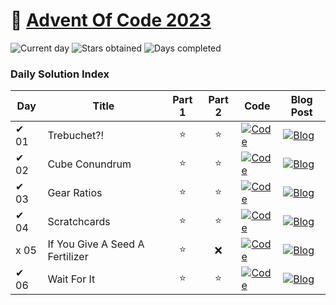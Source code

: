 # 🎄 [Advent Of Code 2023](https://adventofcode.com/2023)

![Current day](https://img.shields.io/badge/Day-6-blue)
![Stars obtained](https://img.shields.io/badge/Stars%20Obtained%20⭐-11-yellow)
![Days completed](https://img.shields.io/badge/Days%20Completed-5-red)

### Daily Solution Index

| Day  | Title                           | Part 1 | Part 2 | Code                                                                                                                             | Blog Post                                                                                                                      |
|------|---------------------------------|:------:|:------:|----------------------------------------------------------------------------------------------------------------------------------|--------------------------------------------------------------------------------------------------------------------------------|
| ✔ 01 | Trebuchet?!                     |   ⭐    |   ⭐    | [![Code](https://img.shields.io/badge/Code-grey?style=for-the-badge&logo=Kotlin)](src/main/kotlin/de/nosswald/aoc/days/Day01.kt) | [![Blog](https://img.shields.io/badge/Blog-grey?style=for-the-badge&logo=Blogger)](https://www.nilsosswald.de/blog/aoc-2023-1) |
| ✔ 02 | Cube Conundrum                  |   ⭐    |   ⭐    | [![Code](https://img.shields.io/badge/Code-grey?style=for-the-badge&logo=Kotlin)](src/main/kotlin/de/nosswald/aoc/days/Day02.kt) | [![Blog](https://img.shields.io/badge/Blog-grey?style=for-the-badge&logo=Blogger)](https://www.nilsosswald.de/blog/aoc-2023-2) |
| ✔ 03 | Gear Ratios                     |   ⭐    |   ⭐    | [![Code](https://img.shields.io/badge/Code-grey?style=for-the-badge&logo=Kotlin)](src/main/kotlin/de/nosswald/aoc/days/Day03.kt) | [![Blog](https://img.shields.io/badge/Blog-grey?style=for-the-badge&logo=Blogger)](https://www.nilsosswald.de/blog/aoc-2023-3) |
| ✔ 04 | Scratchcards                    |   ⭐    |   ⭐    | [![Code](https://img.shields.io/badge/Code-grey?style=for-the-badge&logo=Kotlin)](src/main/kotlin/de/nosswald/aoc/days/Day04.kt) | [![Blog](https://img.shields.io/badge/Blog-grey?style=for-the-badge&logo=Blogger)](https://www.nilsosswald.de/blog/aoc-2023-4) |
| x 05 | If You Give A Seed A Fertilizer |   ⭐    |   ❌    | [![Code](https://img.shields.io/badge/Code-grey?style=for-the-badge&logo=Kotlin)](src/main/kotlin/de/nosswald/aoc/days/Day05.kt) | [![Blog](https://img.shields.io/badge/Blog-grey?style=for-the-badge&logo=Blogger)](https://www.nilsosswald.de/blog/aoc-2023-5) |
| ✔ 06 | Wait For It                     |   ⭐    |   ⭐    | [![Code](https://img.shields.io/badge/Code-grey?style=for-the-badge&logo=Kotlin)](src/main/kotlin/de/nosswald/aoc/days/Day06.kt) | [![Blog](https://img.shields.io/badge/Blog-grey?style=for-the-badge&logo=Blogger)](https://www.nilsosswald.de/blog/aoc-2023-6) |